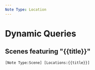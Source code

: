 ```yaml
---
Note Type: Location
---
```


# Dynamic Queries

## Scenes featuring "{{title}}"

```query
[Note Type:Scene] [Locations:{{title}}]
```
